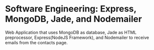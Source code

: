 # Software Engineering: Express, MongoDB, Jade, and Nodemailer
Web Application that uses MongoDB as database, Jade as HTML preprocessor, Express(NodeJS Framework), and Nodemailer to receive emails from the contacts page.
